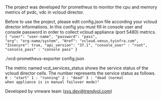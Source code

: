 The project was developed for prometheus to monitor the cpu and memory metrics of pvdc, vdc in vcloud director.

Before to use the project, please edit config.json file according your vcloud director informations. In this config you must fill in console user and console password in order to collect vcloud appliance (port 5480) metrics.
<code>
{
  "user": "user-name",
  "password": "pass",
  "org": "org-name/system",
  "Href": "vcloud.venus.tyinfra.com",
  "Insecure":    true,
  "api_version": "37.1",
  "console_user" : "root",
  "console_pass" : "console pass"
}
</code>

 ./vcd-prometheus-exporter config.json

The metric named vcd_services_status shows the service status of the vcloud director cells. The number represents the service status as follows.
<code>
		0 : "start"
		1 : "running"
		2 : "dead"
		3 : "dead (normal when appliance is in manual failover mode)"
</code>	

Developed by vmware team (sys.dev@trendyol.com)
